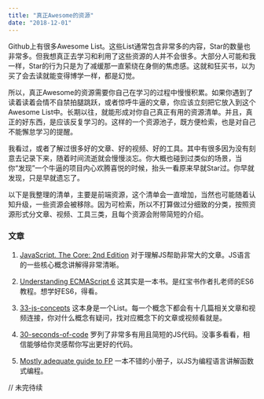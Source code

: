 ```yaml
---
title: "真正Awesome的资源"
date: "2018-12-01"
---
```


Github上有很多Awesome List。这些List通常包含非常多的内容，Star的数量也非常多。但我想真正去学习和利用了这些资源的人并不会很多。大部分人可能和我一样，Star的行为只是为了减缓那一直萦绕在身侧的焦虑感。这就和狂买书，以为买了会去读就能变得博学一样，都是幻觉。

所以，真正Awesome的资源需要你自己在学习的过程中慢慢积累。如果你遇到了读着读着会情不自禁拍腿跳跃，或者惊呼牛逼的文章，你应该立刻把它放入到这个Awesome List中。长期以往，就能形成对你自己真正有用的资源清单。并且，真正的好东西，是应该反复学习的。这样的一个资源池子，既方便检索，也是对自己不能懈怠学习的提醒。

我看过，或者了解过很多好的文章、好的视频、好的工具。其中有很多因为没有刻意去记录下来，随着时间流逝就会慢慢淡忘。你大概也碰到过类似的场景，当你“发现”一个牛逼的项目内心欢腾喜悦的时候，抬头一看原来早就Star过。你早就发现，只是早就遗忘了。

以下是我整理的清单，主要是前端资源，这个清单会一直增加，当然也可能随着认知升级，一些资源会被移除。因为可检索，所以不打算做过分细致的分类，按照资源形式分文章、视频、工具三类，且每个资源会附带简短的介绍。

### 文章

1. [JavaScript. The Core: 2nd Edition](http://dmitrysoshnikov.com/ecmascript/javascript-the-core-2nd-edition/) 
对于理解JS帮助非常大的文章。JS语言的一些核心概念讲解得非常清晰。

2. [Understanding ECMAScript 6](https://leanpub.com/understandinges6/read#leanpub-auto-introduction) 这其实是一本书。是红宝书作者扎老师的ES6教程。想学好ES6，得看。

3. [33-js-concepts](https://github.com/leonardomso/33-js-concepts) 这本身是一个List。每一个概念下都会有十几篇相关文章和视频连接，你对什么概念有疑问，找对应概念下的文章或视频看就是。

4. [30-seconds-of-code](https://github.com/30-seconds/30-seconds-of-code#deepclone) 罗列了非常多有用且简短的JS代码。没事多看看，相信能够给你灵感帮你写出更好的代码。

5. [Mostly adequate guide to FP](https://github.com/MostlyAdequate/mostly-adequate-guide) 一本不错的小册子，以JS为编程语言讲解函数式编程。

// 未完待续

